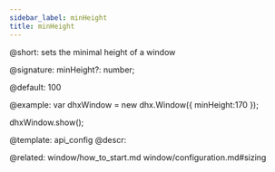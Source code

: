 ```yaml
---
sidebar_label: minHeight
title: minHeight
---          
```


@short: sets the minimal height of a window

@signature: minHeight?: number;

@default: 100

@example: 
var dhxWindow = new dhx.Window({
    minHeight:170
});

dhxWindow.show();


@template:	api_config
@descr: 

@related: window/how_to_start.md
window/configuration.md#sizing

